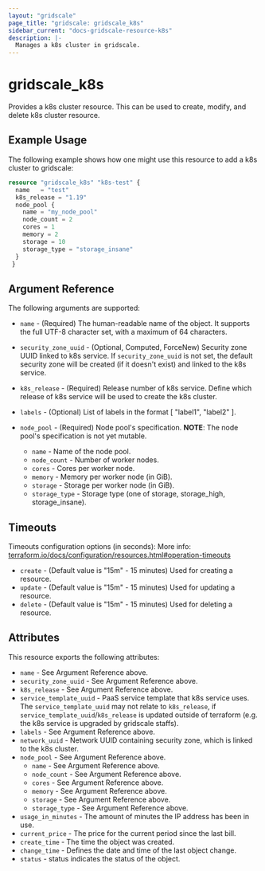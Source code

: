 ```yaml
---
layout: "gridscale"
page_title: "gridscale: gridscale_k8s"
sidebar_current: "docs-gridscale-resource-k8s"
description: |-
  Manages a k8s cluster in gridscale.
---
```


# gridscale_k8s


Provides a k8s cluster resource. This can be used to create, modify, and delete k8s cluster resource.

## Example Usage

The following example shows how one might use this resource to add a k8s cluster to gridscale:

```terraform
resource "gridscale_k8s" "k8s-test" {
  name   = "test"
  k8s_release = "1.19"
  node_pool {
	name = "my_node_pool"
    node_count = 2
    cores = 1
    memory = 2
    storage = 10
    storage_type = "storage_insane"
  }
 }

```

## Argument Reference

The following arguments are supported:

* `name` - (Required) The human-readable name of the object. It supports the full UTF-8 character set, with a maximum of 64 characters.

* `security_zone_uuid` - (Optional, Computed, ForceNew) Security zone UUID linked to k8s service. If `security_zone_uuid` is not set, the default security zone will be created (if it doesn't exist) and linked to the k8s service.

* `k8s_release` - (Required) Release number of k8s service. Define which release of k8s service will be used to create the k8s cluster.

* `labels` - (Optional) List of labels in the format [ "label1", "label2" ].

* `node_pool` - (Required) Node pool's specification. **NOTE**: The node pool's specification is not yet mutable.
    * `name` - Name of the node pool.
    * `node_count` - Number of worker nodes.
    * `cores` - Cores per worker node.
    * `memory` - Memory per worker node (in GiB).
    * `storage` - Storage per worker node (in GiB).
    * `storage_type` - Storage type (one of storage, storage_high, storage_insane).

## Timeouts

Timeouts configuration options (in seconds):
More info: [terraform.io/docs/configuration/resources.html#operation-timeouts](https://www.terraform.io/docs/configuration/resources.html#operation-timeouts)

* `create` - (Default value is "15m" - 15 minutes) Used for creating a resource.
* `update` - (Default value is "15m" - 15 minutes) Used for updating a resource.
* `delete` - (Default value is "15m" - 15 minutes) Used for deleting a resource.

## Attributes

This resource exports the following attributes:

* `name` - See Argument Reference above.
* `security_zone_uuid` - See Argument Reference above.
* `k8s_release` - See Argument Reference above.
* `service_template_uuid` - PaaS service template that k8s service uses. The `service_template_uuid` may not relate to `k8s_release`, if `service_template_uuid`/`k8s_release` is updated outside of terraform (e.g. the k8s service is upgraded by gridscale staffs).
* `labels` - See Argument Reference above.
* `network_uuid` - Network UUID containing security zone, which is linked to the k8s cluster.
* `node_pool` - See Argument Reference above.
    * `name` - See Argument Reference above.
    * `node_count` - See Argument Reference above.
    * `cores` - See Argument Reference above.
    * `memory` - See Argument Reference above.
    * `storage` - See Argument Reference above.
    * `storage_type` - See Argument Reference above.
* `usage_in_minutes` - The amount of minutes the IP address has been in use.
* `current_price` - The price for the current period since the last bill.
* `create_time` - The time the object was created.
* `change_time` - Defines the date and time of the last object change.
* `status` - status indicates the status of the object.
